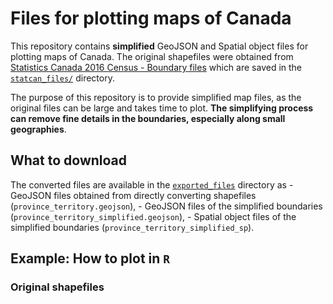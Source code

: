 
<!-- README.md is generated from README.Rmd. Please edit that file -->

# Files for plotting maps of Canada

This repository contains **simplified** GeoJSON and Spatial object files
for plotting maps of Canada. The original shapefiles were obtained from
[Statistics Canada 2016 Census - Boundary
files](https://www12.statcan.gc.ca/census-recensement/2011/geo/bound-limit/bound-limit-2016-eng.cfm)
which are saved in the [`statcan_files/`](statcan_files/) directory.

The purpose of this repository is to provide simplified map files, as
the original files can be large and takes time to plot. **The
simplifying process can remove fine details in the boundaries,
especially along small geographies**.

## What to download

The converted files are available in the
[`exported_files`](exported_files/) directory as - GeoJSON files
obtained from directly converting shapefiles
(`province_territory.geojson`), - GeoJSON files of the simplified
boundaries (`province_territory_simplified.geojson`), - Spatial object
files of the simplified boundaries (`province_territory_simplified_sp`).

## Example: How to plot in `R`

### Original shapefiles

